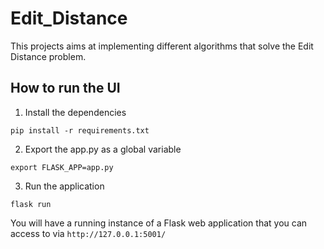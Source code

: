 # Edit_Distance
This projects aims at implementing different algorithms that solve the Edit Distance problem.

## How to run the UI

1.  Install the dependencies

`pip install -r requirements.txt`

2. Export the app.py as a global variable

`export FLASK_APP=app.py`

3. Run the application

`flask run`

You will have a running instance of a Flask web application that you can access to via `http://127.0.0.1:5001/`
